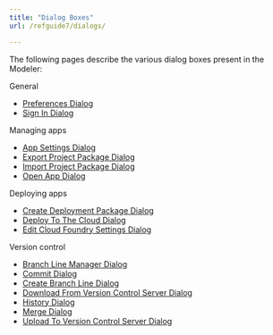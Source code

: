 ```yaml
---
title: "Dialog Boxes"
url: /refguide7/dialogs/

---
```


The following pages describe the various dialog boxes present in the Modeler:

General

* [Preferences Dialog](/refguide7/preferences-dialog/)
* [Sign In Dialog](/refguide7/sign-in-dialog/)

Managing apps

* [App Settings Dialog](/refguide7/app-settings-dialog/)
* [Export Project Package Dialog](/refguide7/export-project-package-dialog/)
* [Import Project Package Dialog](/refguide7/import-project-package-dialog/)
* [Open App Dialog](/refguide7/open-app-dialog/)

Deploying apps

* [Create Deployment Package Dialog](/refguide7/create-deployment-package-dialog/)
* [Deploy To The Cloud Dialog](/refguide7/deploy-to-the-cloud-dialog/)
* [Edit Cloud Foundry Settings Dialog](/refguide7/edit-cloud-foundry-settings-dialog/)

Version control

* [Branch Line Manager Dialog](/refguide7/branch-line-manager-dialog/)
* [Commit Dialog](/refguide7/commit-dialog/)
* [Create Branch Line Dialog](/refguide7/create-branch-line-dialog/)
* [Download From Version Control Server Dialog](/refguide7/download-from-version-control-dialog/)
* [History Dialog](/refguide7/history-dialog/)
* [Merge Dialog](/refguide7/merge-dialog/)
* [Upload To Version Control Server Dialog](/refguide7/upload-to-version-control-dialog/)
